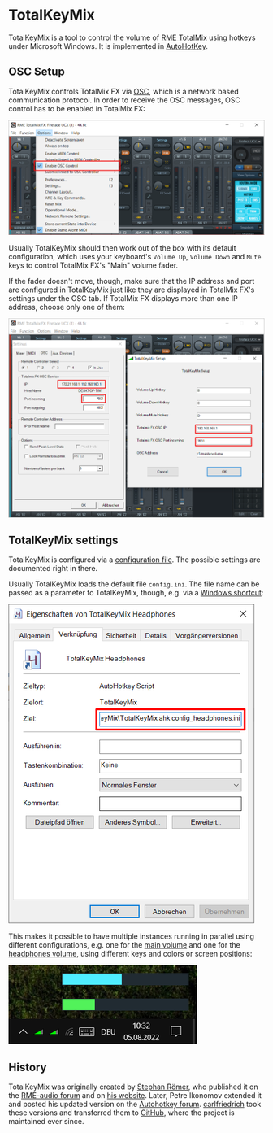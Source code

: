 # TotalKeyMix

TotalKeyMix is a tool to control the volume of [RME TotalMix][1] using hotkeys
under Microsoft Windows. It is implemented in [AutoHotKey][2].

[1]: https://www.rme-audio.de/de_totalmix-fx.html
[2]: https://www.autohotkey.com


## OSC Setup

TotalKeyMix controls TotalMix FX via [OSC][3], which is a network based
communication protocol. In order to receive the OSC messages, OSC control has to
be enabled in TotalMix FX:

![Enable OSC](docs/totalmix_enable_osc_control.png)

Usually TotalKeyMix should then work out of the box with its default
configuration, which uses your keyboard's `Volume Up`, `Volume Down` and `Mute`
keys to control TotalMix FX's "Main" volume fader.

If the fader doesn't move, though, make sure that the IP address and port are
configured in TotalKeyMix just like they are displayed in TotalMix FX's settings
under the OSC tab. If TotalMix FX displays more than one IP address, choose only
one of them:

![OSC IP and port](docs/totalmix_ip_and_port.png)

[3]: https://ccrma.stanford.edu/groups/osc/index.html


## TotalKeyMix settings

TotalKeyMix is configured via a [configuration file][5]. The possible settings
are documented right in there.

Usually TotalKeyMix loads the default file `config.ini`. The file name can be
passed as a parameter to TotalKeyMix, though, e.g. via a [Windows shortcut][12]:

![Windows shortcut](docs/windows_shortcut.png)

This makes it possible to have multiple instances running in parallel using
different configurations, e.g. one for the [main volume][13] and one for the
[headphones volume][14], using different keys and colors or screen positions:

![Multiple instances](docs/multiple_instances.png)

[5]: config.ini
[12]: https://www.digitalcitizen.life/shortcut-arguments-parameters-windows/
[13]: https://github.com/carlfriedrich/TotalKeyMix/blob/myconfig/config_main.ini
[14]: https://github.com/carlfriedrich/TotalKeyMix/blob/myconfig/config_headphones.ini


## History

TotalKeyMix was originally created by [Stephan Römer][6], who published it on
the [RME-audio forum][7] and on [his website][8]. Later, Petre Ikonomov extended
it and posted his updated version on the [Autohotkey forum][9].
[carlfriedrich][10] took these versions and transferred them to [GitHub][11],
where the project is maintained ever since.

[6]:  https://github.com/StephanRoemer
[7]:  https://www.forum.rme-audio.de/viewtopic.php?id=8343
[8]:  http://web.archive.org/web/20160508150718/http://www.stephanroemer.net/stuff/totalkeymix/totalkeymix.html
[9]:  https://www.autohotkey.com/boards/viewtopic.php?f=6&t=42686
[10]: https://github.com/carlfriedrich
[11]: https://github.com/carlfriedrich/TotalKeyMix
